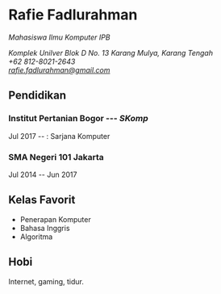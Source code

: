 # Rafie Fadlurahman
*Mahasiswa Ilmu Komputer IPB*

*Komplek Unilver Blok D No. 13 Karang Mulya, Karang Tengah*\
*+62 812-8021-2643*\
*rafie.fadlurahman@gmail.com*

## Pendidikan
### Institut Pertanian Bogor --- *SKomp*
Jul 2017 -- : Sarjana Komputer
### SMA Negeri 101 Jakarta
Jul 2014 -- Jun 2017
## Kelas Favorit
- Penerapan Komputer
- Bahasa Inggris
- Algoritma
## Hobi
Internet, gaming, tidur.
